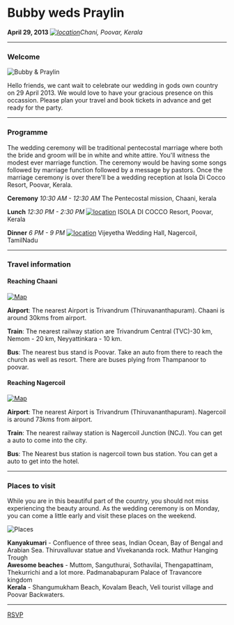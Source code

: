 # Bubby weds Praylin
**April 29, 2013**
*[![location](https://raw.github.com/rayber/wedding/master/images/location.png)][1]Chani, Poovar, Kerala*

------------------------

### Welcome

![Bubby & Praylin](https://raw.github.com/rayber/wedding/master/images/bubby-and-praylin.jpg)

Hello friends, we cant wait to celebrate our wedding in gods own country on 29 April 2013. We would love to have your gracious presence on this occassion. Please plan your travel and book tickets in advance and get ready for the party.  

------------------------

### Programme

The wedding ceremony will be traditional pentecostal marriage where both the bride and groom will be in white and white attire. You'll witness the modest ever marriage function. The ceremony would be having some songs followed by marriage function followed by a message by pastors. Once the marriage ceremony is over there'll be a wedding reception at Isola Di Cocco Resort, Poovar, Kerala.

**Ceremony** *10:30 AM - 12:30 AM*
The Pentecostal mission, Chaani, kerala


**Lunch** *12:30 PM - 2:30 PM*
[![location](https://raw.github.com/rayber/wedding/master/images/location.png)][3]
ISOLA DI COCCO Resort, Poovar, Kerala


**Dinner** *6 PM - 9 PM*
[![location](https://raw.github.com/rayber/wedding/master/images/location.png)][2]
Vijeyetha Wedding Hall, Nagercoil, TamilNadu

------------------------

### Travel information

#### Reaching Chaani

[![Map](http://maps.google.com/maps/api/staticmap?center=8.333970,77.059736&zoom=14&markers=8.335159,77.059286&size=500x300&sensor=true)][1]

**Airport**: The nearest Airport is Trivandrum (Thiruvananthapuram). Chaani is around 30kms from airport.  

**Train**: The nearest railway station are Trivandrum Central (TVC)-30 km, Nemom - 20 km, Neyyattinkara - 10 km.  

**Bus**: The nearest bus stand is Poovar. Take an auto from there to reach the church as well as resort. There are buses plying from Thampanoor to poovar.  


#### Reaching Nagercoil

[![Map](http://maps.google.com/maps/api/staticmap?center=8.186514,77.426920&zoom=14&markers=8.188417,77.426167&size=500x300&sensor=true)][2]

**Airport**: The nearest Airport is Trivandrum (Thiruvananthapuram). Nagercoil is around 73kms from airport.  

**Train**: The nearest railway station is Nagercoil Junction (NCJ). You can get a auto to come into the city.

**Bus**: The Nearest bus station is nagercoil town bus station. You can get a auto to get into the hotel.

------------------------

### Places to visit

While you are in this beautiful part of the country, you should not miss experiencing the beauty around. As the wedding ceremony is on Monday, you can come a little early and visit these places on the weekend.

![Places](https://raw.github.com/rayber/wedding/master/images/places.jpg)

**Kanyakumari** - Confluence of three seas, Indian Ocean, Bay of Bengal and Arabian Sea. Thiruvalluvar statue and Vivekananda rock. Mathur Hanging Trough  
**Awesome beaches** - Muttom, Sanguthurai, Sothavilai, Thengapattinam, Thekurrichi and a lot more.
Padmanabapuram Palace of Travancore kingdom  
**Kerala** - Shangumukham Beach, Kovalam Beach, Veli tourist village and Poovar Backwaters.

------------------------

[RSVP](https://github.com/rayber/wedding/issues)

[1]: http://goo.gl/maps/szN2X
[2]: http://goo.gl/maps/MMqW3
[3]: http://goo.gl/maps/w4uns